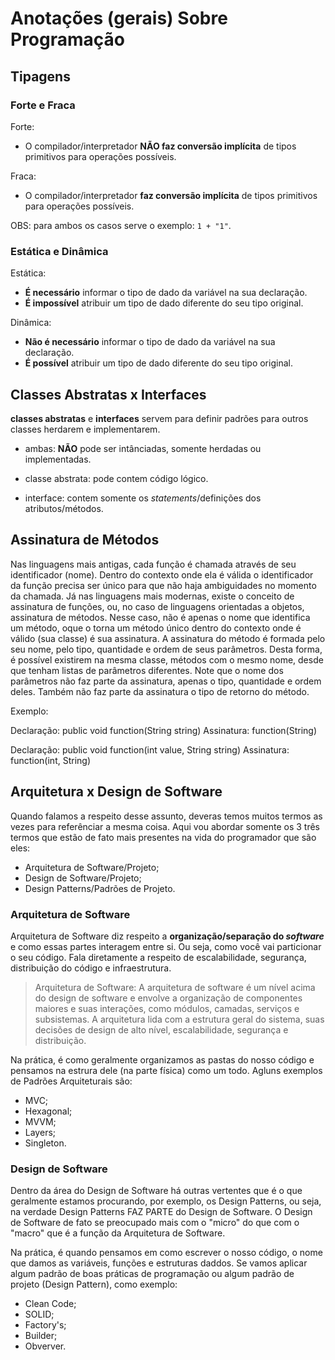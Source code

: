 # Anotações (gerais) Sobre Programação

## Tipagens

### Forte e Fraca

Forte:

- O compilador/interpretador **NÃO faz conversão implícita** de tipos primitivos para operações possíveis.

Fraca:

- O compilador/interpretador **faz conversão implícita** de tipos primitivos para operações possíveis.

OBS: para ambos os casos serve o exemplo: `1 + "1"`.

### Estática e Dinâmica

Estática:

- **É necessário** informar o tipo de dado da variável na sua declaração.
- **É impossível** atribuir um tipo de dado diferente do seu tipo original.

Dinâmica:

- **Não é necessário** informar o tipo de dado da variável na sua declaração.
- **É possível** atribuir um tipo de dado diferente do seu tipo original.

## Classes Abstratas x Interfaces

**classes abstratas** e **interfaces** servem para definir padrões para outros classes herdarem e implementarem.

- ambas: **NÃO** pode ser intânciadas, somente herdadas ou implementadas.

- classe abstrata: pode contem código lógico.

- interface: contem somente os _statements_/definições dos atributos/métodos.

## Assinatura de Métodos

Nas linguagens mais antigas, cada função é chamada através de seu identificador (nome). Dentro do contexto onde ela é válida o identificador da função precisa ser único para que não haja ambiguidades no momento da chamada. Já nas linguagens mais modernas, existe o conceito de assinatura de funções, ou, no caso de linguagens orientadas a objetos, assinatura de métodos. Nesse caso, não é apenas o nome que identifica um método, oque o torna um método único dentro do contexto onde é válido (sua classe) é sua assinatura. A assinatura do método é formada pelo seu nome, pelo tipo, quantidade e ordem de seus parâmetros. Desta forma, é possível existirem na mesma classe, métodos com o mesmo nome, desde que tenham listas de parâmetros diferentes. Note que o nome dos parâmetros não faz parte da assinatura, apenas o tipo, quantidade e ordem deles. Também não faz parte da assinatura o tipo de retorno do método.

Exemplo:

Declaração: public void function(String string)
Assinatura: function(String)

Declaração: public void function(int value, String string)
Assinatura: function(int, String)

## Arquitetura x Design de Software

Quando falamos a respeito desse assunto, deveras temos muitos termos as vezes para referênciar a mesma coisa. Aqui vou abordar somente os 3 três termos que estão de fato mais presentes na vida do programador que são eles:

- Arquitetura de Software/Projeto;
- Design de Software/Projeto;
- Design Patterns/Padrões de Projeto.

### Arquitetura de Software

Arquitetura de Software diz respeito a **organização/separação do _software_** e como essas partes interagem entre si. Ou seja, como você vai particionar o seu código. Fala diretamente a respeito de escalabilidade, segurança, distribuição do código e infraestrutura.

> Arquitetura de Software: A arquitetura de software é um nível acima do design de software e envolve a organização de componentes maiores e suas interações, como módulos, camadas, serviços e subsistemas. A arquitetura lida com a estrutura geral do sistema, suas decisões de design de alto nível, escalabilidade, segurança e distribuição.

Na prática, é como geralmente organizamos as pastas do nosso código e pensamos na estrura dele (na parte física) como um todo. Agluns exemplos de Padrões Arquiteturais são:

- MVC;
- Hexagonal;
- MVVM;
- Layers;
- Singleton.

### Design de Software

Dentro da área do Design de Software há outras vertentes que é o que geralmente estamos procurando, por exemplo, os Design Patterns, ou seja, na verdade Design Patterns FAZ PARTE do Design de Software. O Design de Software de fato se preocupado mais com o "micro" do que com o "macro" que é a função da Arquitetura de Software.

Na prática, é quando pensamos em como escrever o nosso código, o nome que damos as variáveis, funções e estruturas daddos. Se vamos aplicar algum padrão de boas práticas de programação ou algum padrão de projeto (Design Pattern), como exemplo:

- Clean Code;
- SOLID;
- Factory's;
- Builder;
- Obverver.
